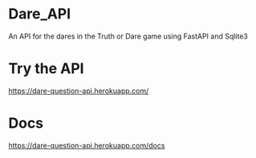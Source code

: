 # Dare_API
An API for the dares in the Truth or Dare game using FastAPI and Sqlite3

# Try the API
https://dare-question-api.herokuapp.com/

# Docs
https://dare-question-api.herokuapp.com/docs
